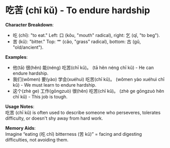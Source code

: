 # **吃苦 (chī kǔ) - To endure hardship**

**Character Breakdown**:  
- 吃 (chī): "to eat." Left: 口 (kǒu, "mouth" radical), right: 乞 (qǐ, "to beg").  
- 苦 (kǔ): "bitter." Top: 艹 (cǎo, "grass" radical), bottom: 古 (gǔ, "old/ancient").

**Examples**:  
- 他(tā) 很(hěn) 能(néng) 吃苦(chī kǔ)。 (tā hěn néng chī kǔ) - He can endure hardship.  
- 我们(wǒmen) 要(yào) 学会(xuéhuì) 吃苦(chī kǔ)。 (wǒmen yào xuéhuì chī kǔ) - We must learn to endure hardship.  
- 这个(zhè ge) 工作(gōngzuò) 很(hěn) 吃苦(chī kǔ)。 (zhè ge gōngzuò hěn chī kǔ) - This job is tough.

**Usage Notes**:  
吃苦 (chī kǔ) is often used to describe someone who perseveres, tolerates difficulty, or doesn't shy away from hard work.

**Memory Aids**:  
Imagine “eating (吃 chī) bitterness (苦 kǔ)” = facing and digesting difficulties, not avoiding them.